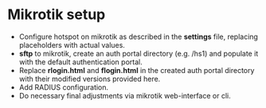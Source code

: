 # Mikrotik setup

- Configure hotspot on mikrotik as described in the **settings** file, replacing placeholders with actual values.
- **sftp** to mikrotik, create an auth portal directory (e.g. /hs1) and populate it with the default authentication portal.
- Replace **rlogin.html** and **flogin.html** in the created auth portal directory with their modified versions provided here.
- Add RADIUS configuration.
- Do necessary final adjustments via mikrotik web-interface or cli.
